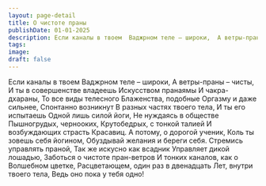 ```yaml
---
layout: page-detail
title: О чистоте праны
publishDate: 01-01-2025
description: Если каналы в твоем  Ваджрном теле – широки,  А ветры-праны – чисты,  И ты в совершенстве владеешь  Искусством пранаямы  И чакра-дхараны,  То все виды телесного  Блаженства, подобные  Оргазму и даже сильнее...
tags:
image:
draft: false
---
```

Если каналы в твоем  Ваджрном теле – широки,  А ветры-праны – чисты,  И ты в совершенстве владеешь  Искусством пранаямы  И чакра-дхараны,  То все виды телесного  Блаженства, подобные  Оргазму и даже сильнее,  Спонтанно возникнут  В разных частях твоего тела,  И ты его испытаешь  Одной лишь силой йоги,  Не нуждаясь в обществе  Пышногрудых, чернооких,  Крутобедрых, с тонкой талией  И возбуждающих страсть  Красавиц.  А потому, о дорогой ученик,  Коль ты зовешь себя йогином,  Обуздывай желания и береги себя.  Стремись управлять праной,  Так же искусно как всадник  Управляет дикой лошадью,  Заботься о чистоте пран-ветров  И тонких каналов, как о  Волшебном цветке,  Расцветающем, один раз в двенадцать  Лет, внутри твоего тела,  Ведь оно пока у тебя одно!
